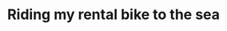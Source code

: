 ---
layout: photo
title: Riding my rental bike to the sea
location: Keukenhof, Netherlands
pic: rental-bike
---